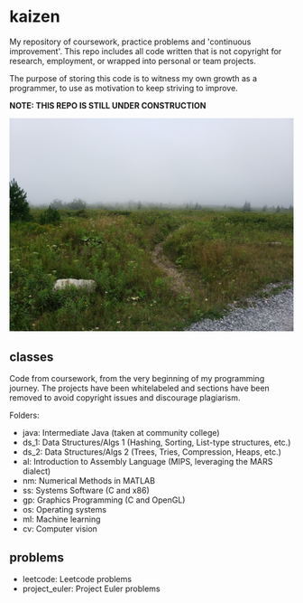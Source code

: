 # kaizen

My repository of coursework, practice problems and 'continuous improvement'. This repo includes all code written that is not copyright for research, employment, or wrapped into personal or team projects.

The purpose of storing this code is to witness my own growth as a programmer, to use as motivation to keep striving to improve.

__NOTE: THIS REPO IS STILL UNDER CONSTRUCTION__

![hiking_image](img/repo_img.jpg)

## classes

Code from coursework, from the very beginning of my programming journey. The projects have been whitelabeled and sections have been removed to avoid copyright issues and discourage plagiarism.

Folders:

- java: Intermediate Java (taken at community college)
- ds_1: Data Structures/Algs 1 (Hashing, Sorting, List-type structures, etc.)
- ds_2: Data Structures/Algs 2 (Trees, Tries, Compression, Heaps, etc.)
- al: Introduction to Assembly Language (MIPS, leveraging the MARS dialect)
- nm: Numerical Methods in MATLAB
- ss: Systems Software (C and x86)
- gp: Graphics Programming (C and OpenGL)
- os: Operating systems
- ml: Machine learning
- cv: Computer vision


## problems

- leetcode: Leetcode problems
- project_euler: Project Euler problems
